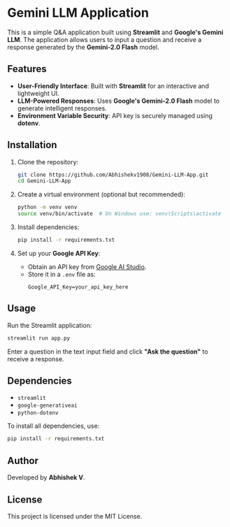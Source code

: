 # Gemini LLM Application  

This is a simple Q&A application built using **Streamlit** and **Google's Gemini LLM**. The application allows users to input a question and receive a response generated by the **Gemini-2.0 Flash** model.

## Features  
- **User-Friendly Interface**: Built with **Streamlit** for an interactive and lightweight UI.  
- **LLM-Powered Responses**: Uses **Google's Gemini-2.0 Flash** model to generate intelligent responses.  
- **Environment Variable Security**: API key is securely managed using **dotenv**.  

## Installation  

1. Clone the repository:  
   ```bash
   git clone https://github.com/Abhishekv1908/Gemini-LLM-App.git
   cd Gemini-LLM-App
   ```

2. Create a virtual environment (optional but recommended):  
   ```bash
   python -m venv venv  
   source venv/bin/activate  # On Windows use: venv\Scripts\activate
   ```

3. Install dependencies:  
   ```bash
   pip install -r requirements.txt
   ```

4. Set up your **Google API Key**:  
   - Obtain an API key from [Google AI Studio](https://aistudio.google.com).  
   - Store it in a `.env` file as:  
     ```plaintext
     Google_API_Key=your_api_key_here
     ```

## Usage  

Run the Streamlit application:  
```bash
streamlit run app.py
```

Enter a question in the text input field and click **"Ask the question"** to receive a response.

## Dependencies  

- `streamlit`  
- `google-generativeai`  
- `python-dotenv`  

To install all dependencies, use:  
```bash
pip install -r requirements.txt
```

## Author  
Developed by **Abhishek V**.  

## License  
This project is licensed under the MIT License.
